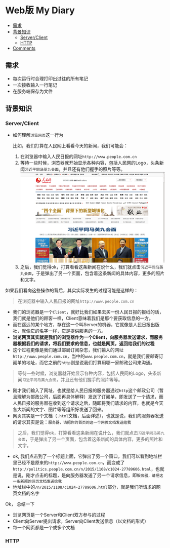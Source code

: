 # Web版 My Diary

- [需求](#需求)
- [背景知识](#背景知识)
	- [Server/Client](#serverclient)
	- [HTTP](#http)
- [Comments](#comment)


## <a name="需求"> </a>需求
- 每次运行时合理打印出过往的所有笔记
- 一次接收输入一行笔记
- 在服务端保存为文件


## <a name="背景知识"></a>背景知识

### <a name="serverclient"></a>Server/Client
- 如何理解`浏览网页`这一行为
 
  比如，我们打算在人民网上看看今天的新闻，我们可能会：
  1. 在浏览器中输入人民日报的网址`http://www.people.com.cn`
  2. 等待一些时候，浏览器就开始显示各种内容，包括人民网的Logo，头条新闻`习近平同马英九会面`，并且还有他们握手的照片等等。
  ![](peopleweb.png)
  3. 之后，我们觉得ok，打算看看这条新闻在说什么，我们就点击`习近平同马英九会面`，于是弹出了另一个页面，包含着这条新闻的具体内容，更多的照片和文字。


如果我们看向这些操作的背后，其实实际发生的过程可能是这样的：


> 在浏览器中输入人民日报的网址`http://www.people.com.cn`

- 我们的浏览器是一个`Client`，就好比我们如果去买一份人民日报的报纸的话，我们就是他们的顾客一样，Client意味着我们是那个要获取信息的一方。
- 而在遥远的某个地方，存在这一个叫Server的机器，它就像是人民日报出版社，就像它的名字一样，它是提供服务的一方。
- **浏览网页其实就是我们的浏览器作为一个Client，向服务器发送请求，而服务器根据我们的请求，将我们要求的信息，也就是网页，返回给我们的过程**
- 这个过程更像是我们通过邮局订阅杂志，我们输入的网址`http://www.people.com.cn`，当中的`www.people.com.cn`，就是我们要邮寄订阅单的地址，而它之前的`http`则是说我们打算用哪一家邮政公司来沟通。


>  等待一些时候，浏览器就开始显示各种内容，包括人民网的Logo，头条新闻`习近平同马英九会面`，并且还有他们握手的照片等等。

- 刚才我们输入了网址，也就是给人民日报的服务器通过`http`这个邮政公司（暂且理解为邮政公司，后面再具体解释）发送了订阅单，即发送了一个请求，而人民日报的服务器在收到这个请求之后，随即将我们请求的内容，也就是今天各大新闻的文字、图片等等组织好发送了回来。
- 网页其实是一个文档（`.html`文档，后面详述），也就是说，我们向服务器发送的请求其实是说：`服务器，请把你的首页的这一个网页文档发送给我`


> 之后，我们觉得ok，打算看看这条新闻在说什么，我们就点击`习近平同马英九会面`，于是弹出了另一个页面，包含着这条新闻的具体内容，更多的照片和文字。

- ok, 我们点击到了一个标题上面，它弹出了另一个窗口，我们可以看到地址栏里已经不是原来的`http://www.people.com.cn`，而变成了`http://politics.people.com.cn/n/2015/1108/c1024-27789606.html`，也就是说，刚才点击的标题，是向服务器发送了另一个请求信息，即`服务器，请把这一条新闻的网页文档发送给我`
- 地址栏中的`/n/2015/1108/c1024-27789606.html`部分，就是我们所请求的网页文档的名字


Ok， 总结一下
- 浏览网页是一个Server和Client双方参与的过程
- Client向Server提出请求，Server向Client发送信息（以文档的形式）
- 每一个网页都是一个或多个文档


### <a name="http"></a>HTTP

<a name="comment"></a>